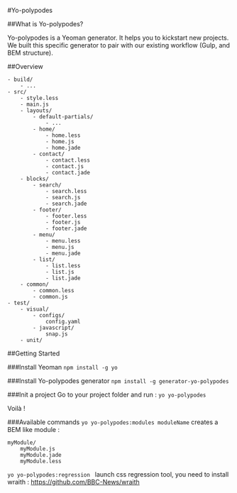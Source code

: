 #Yo-polypodes

##What is Yo-polypodes?

Yo-polypodes is a Yeoman generator. It helps you to kickstart  new projects. We built this specific generator to pair with our existing workflow (Gulp, and BEM structure).


##Overview

```
- build/
    - ...
- src/
    - style.less
    - main.js
    - layouts/
        - default-partials/
            - ...
        - home/
            - home.less
            - home.js
            - home.jade
        - contact/
            - contact.less
            - contact.js
            - contact.jade
    - blocks/
        - search/
            - search.less
            - search.js
            - search.jade
        - footer/
            - footer.less
            - footer.js
            - footer.jade
        - menu/
            - menu.less
            - menu.js
            - menu.jade
        - list/
            - list.less
            - list.js
            - list.jade
    - common/
        - common.less
        - common.js
- test/
	- visual/
    	- configs/
        	config.yaml
        - javascript/
        	snap.js
    - unit/
```

##Getting Started

###Install Yeoman
`npm install -g yo`

###Install Yo-polypodes generator
`npm install -g generator-yo-polypodes`

###Init a project
Go to your project folder and run :
`yo yo-polypodes`

Voilà !

###Available commands
`yo yo-polypodes:modules moduleName`
creates a BEM like module :
```
myModule/
	myModule.js
    myModule.jade
    myModule.less
```

`yo yo-polypodes:regression ` launch css regression tool, you need to install wraith : https://github.com/BBC-News/wraith

